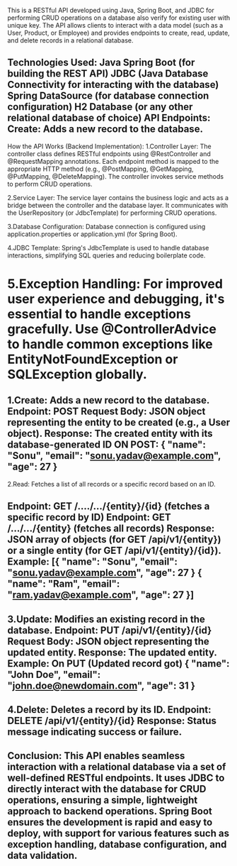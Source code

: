 This is a RESTful API developed using Java, Spring Boot, and JDBC for performing CRUD operations on a database also verify for existing user with unique key. The API allows clients to interact with a data model (such as a User, Product, or Employee) and provides endpoints to create, read, update, and delete records in a relational database.

Technologies Used:
Java
Spring Boot (for building the REST API)
JDBC (Java Database Connectivity for interacting with the database)
Spring DataSource (for database connection configuration)
H2 Database (or any other relational database of choice)
API Endpoints:
Create: Adds a new record to the database.
---------------------------------------------------------------
How the API Works (Backend Implementation):
1.Controller Layer:
The controller class defines RESTful endpoints using @RestController and @RequestMapping annotations.
Each endpoint method is mapped to the appropriate HTTP method (e.g., @PostMapping, @GetMapping, @PutMapping, @DeleteMapping).
The controller invokes service methods to perform CRUD operations.

2.Service Layer:
The service layer contains the business logic and acts as a bridge between the controller and the database layer.
It communicates with the UserRepository (or JdbcTemplate) for performing CRUD operations.

3.Database Configuration:
Database connection is configured using application.properties or application.yml (for Spring Boot).

4.JDBC Template:
Spring's JdbcTemplate is used to handle database interactions, simplifying SQL queries and reducing boilerplate code.

5.Exception Handling:
For improved user experience and debugging, it's essential to handle exceptions gracefully.
Use @ControllerAdvice to handle common exceptions like EntityNotFoundException or SQLException globally.
=================================================
1.Create: Adds a new record to the database.
Endpoint: POST 
Request Body: JSON object representing the entity to be created (e.g., a User object).
Response: The created entity with its database-generated ID
ON POST:
{
    "name": "Sonu",
    "email": "sonu.yadav@example.com",
    "age": 27
}
-----
2.Read: Fetches a list of all records or a specific record based on an ID.

Endpoint: GET /..../.../{entity}/{id} (fetches a specific record by ID)
Endpoint: GET /.../.../{entity} (fetches all records)
Response: JSON array of objects (for GET /api/v1/{entity}) or a single entity (for GET /api/v1/{entity}/{id}).
Example:
[{
    "name": "Sonu",
    "email": "sonu.yadav@example.com",
    "age": 27
}
{
    "name": "Ram",
    "email": "ram.yadav@example.com",
    "age": 27
}]
------
3.Update: Modifies an existing record in the database.
Endpoint: PUT /api/v1/{entity}/{id}
Request Body: JSON object representing the updated entity.
Response: The updated entity.
Example:
On PUT (Updated record got)
{
    "name": "John Doe",
    "email": "john.doe@newdomain.com",
    "age": 31
}
------
4.Delete: Deletes a record by its ID.
Endpoint: DELETE /api/v1/{entity}/{id}
Response: Status message indicating success or failure.
-------------------------------------------------------------

Conclusion:
This API enables seamless interaction with a relational database via a set of well-defined RESTful endpoints. It uses JDBC to directly interact with the database for CRUD operations, ensuring a simple, lightweight approach to backend operations. Spring Boot ensures the development is rapid and easy to deploy, with support for various features such as exception handling, database configuration, and data validation.
---------------------------------------------------------------



